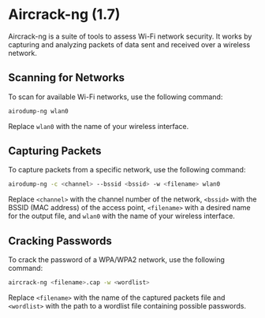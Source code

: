 # Aircrack-ng (1.7)

Aircrack-ng is a suite of tools to assess Wi-Fi network security. It works by capturing and analyzing packets of data sent and received over a wireless network.

## Scanning for Networks

To scan for available Wi-Fi networks, use the following command:

```bash
airodump-ng wlan0
```

Replace `wlan0` with the name of your wireless interface.

## Capturing Packets

To capture packets from a specific network, use the following command:

```bash
airodump-ng -c <channel> --bssid <bssid> -w <filename> wlan0
```

Replace `<channel>` with the channel number of the network, `<bssid>` with the BSSID (MAC address) of the access point, `<filename>` with a desired name for the output file, and `wlan0` with the name of your wireless interface.

## Cracking Passwords

To crack the password of a WPA/WPA2 network, use the following command:

```bash
aircrack-ng <filename>.cap -w <wordlist>
```

Replace `<filename>` with the name of the captured packets file and `<wordlist>` with the path to a wordlist file containing possible passwords.
